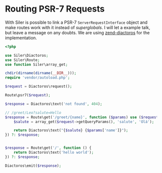 # Routing PSR-7 Requests

With Siler is possible to link a PSR-7 `ServerRequestInterface` object and make routes work with it instead of _superglobals_. I will let a example talk, but leave a message on any doubts. We are using [zend-diactoros](https://zendframework.github.io/zend-diactoros/) for the implementation.

```php
<?php

use Siler\Diactoros;
use Siler\Route;
use function Siler\array_get;

chdir(dirname(dirname(__DIR__)));
require 'vendor/autoload.php';

$request = Diactoros\request();

Route\psr7($request);

$response = Diactoros\text('not found', 404);

// /greet/Leo?salute=Hello
$response = Route\get('/greet/{name}', function ($params) use ($request) {
    $salute = array_get($request->getQueryParams(), 'salute', 'Olá');

    return Diactoros\text("{$salute} {$params['name']}");
}) ?: $response;


$response = Route\get('/', function () {
    return Diactoros\text('hello world');
}) ?: $response;

Diactoros\emit($response);
```
